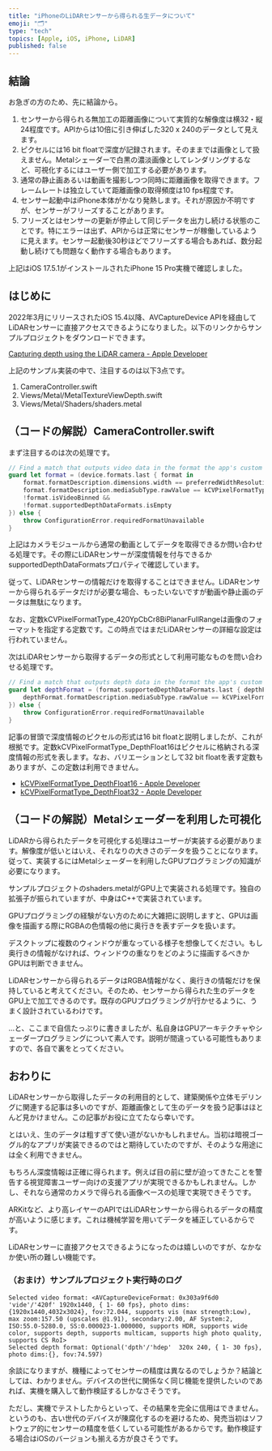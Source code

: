```yaml
---
title: "iPhoneのLiDARセンサーから得られる生データについて"
emoji: "🗂"
type: "tech"
topics: [Apple, iOS, iPhone, LiDAR]
published: false
---
```

## 結論

お急ぎの方のため、先に結論から。

1. センサーから得られる無加工の距離画像について実質的な解像度は横32・縦24程度です。APIからは10倍に引き伸ばした320 x 240のデータとして見えます。
2. ピクセルには16 bit floatで深度が記録されます。そのままでは画像として扱えません。Metalシェーダーで白黒の濃淡画像としてレンダリングするなど、可視化するにはユーザー側で加工する必要があります。
3. 通常の静止画あるいは動画を撮影しつつ同時に距離画像を取得できます。フレームレートは独立していて距離画像の取得頻度は10 fps程度です。
4. センサー起動中はiPhone本体がかなり発熱します。それが原因か不明ですが、センサーがフリーズすることがあります。
5. フリーズとはセンサーの更新が停止して同じデータを出力し続ける状態のことです。特にエラーは出ず、APIからは正常にセンサーが稼働しているように見えます。センサー起動後30秒ほどでフリーズする場合もあれば、数分起動し続けても問題なく動作する場合もあります。

上記はiOS 17.5.1がインストールされたiPhone 15 Pro実機で確認しました。

## はじめに

2022年3月にリリースされたiOS 15.4以降、AVCaptureDevice APIを経由してLiDARセンサーに直接アクセスできるようになりました。以下のリンクからサンプルプロジェクトをダウンロードできます。

[Capturing depth using the LiDAR camera - Apple Developer](https://developer.apple.com/documentation/avfoundation/additional_data_capture/capturing_depth_using_the_lidar_camera)

上記のサンプル実装の中で、注目するのは以下3点です。

1. CameraController.swift
2. Views/Metal/MetalTextureViewDepth.swift
3. Views/Metal/Shaders/shaders.metal

## （コードの解説）CameraController.swift

まず注目するのは次の処理です。

```swift
// Find a match that outputs video data in the format the app's custom Metal views require.
guard let format = (device.formats.last { format in
    format.formatDescription.dimensions.width == preferredWidthResolution &&
    format.formatDescription.mediaSubType.rawValue == kCVPixelFormatType_420YpCbCr8BiPlanarFullRange &&
    !format.isVideoBinned &&
    !format.supportedDepthDataFormats.isEmpty
}) else {
    throw ConfigurationError.requiredFormatUnavailable
}
```

上記はカメラモジュールから通常の動画としてデータを取得できるか問い合わせる処理です。その際にLiDARセンサーが深度情報を付与できるかsupportedDepthDataFormatsプロパティで確認しています。

従って、LiDARセンサーの情報だけを取得することはできません。LiDARセンサーから得られるデータだけが必要な場合、もったいないですが動画や静止画のデータは無駄になります。

なお、定数kCVPixelFormatType_420YpCbCr8BiPlanarFullRangeは画像のフォーマットを指定する定数です。この時点ではまだLiDARセンサーの詳細な設定は行われていません。

次はLiDARセンサーから取得するデータの形式として利用可能なものを問い合わせる処理です。

```swift
// Find a match that outputs depth data in the format the app's custom Metal views require.
guard let depthFormat = (format.supportedDepthDataFormats.last { depthFormat in
    depthFormat.formatDescription.mediaSubType.rawValue == kCVPixelFormatType_DepthFloat16
}) else {
    throw ConfigurationError.requiredFormatUnavailable
}
```

記事の冒頭で深度情報のピクセルの形式は16 bit floatと説明しましたが、これが根拠です。定数kCVPixelFormatType_DepthFloat16はピクセルに格納される深度情報の形式を表します。なお、バリエーションとして32 bit floatを表す定数もありますが、この定数は利用できません。

- [kCVPixelFormatType_DepthFloat16 - Apple Developer](https://developer.apple.com/documentation/corevideo/kcvpixelformattype_depthfloat16)
- [kCVPixelFormatType_DepthFloat32 - Apple Developer](https://developer.apple.com/documentation/corevideo/kcvpixelformattype_depthfloat32?language=objc)

## （コードの解説）Metalシェーダーを利用した可視化

LiDARから得られたデータを可視化する処理はユーザーが実装する必要があります。解像度が低いとはいえ、それなりの大きさのデータを扱うことになります。従って、実装するにはMetalシェーダーを利用したGPUプログラミングの知識が必要になります。

サンプルプロジェクトのshaders.metalがGPU上で実装される処理です。独自の拡張子が振られていますが、中身はC++で実装されています。

GPUプログラミングの経験がない方のために大雑把に説明しますと、GPUは画像を描画する際にRGBAの色情報の他に奥行きを表すデータを扱います。

デスクトップに複数のウィンドウが重なっている様子を想像してください。もし奥行きの情報がなければ、ウィンドウの重なりをどのように描画するべきかGPUは判断できません。

LiDARセンサーから得られるデータはRGBA情報がなく、奥行きの情報だけを保持していると考えてください。そのため、センサーから得られた生のデータをGPU上で加工できるのです。既存のGPUプログラミングが行かせるように、うまく設計されているわけです。

...と、ここまで自信たっぷりに書きましたが、私自身はGPUアーキテクチャやシェーダープログラミングについて素人です。説明が間違っている可能性もありますので、各自で裏をとってください。

## おわりに

LiDARセンサーから取得したデータの利用目的として、建築関係や立体モデリングに関連する記事は多いのですが、距離画像として生のデータを扱う記事はほとんど見かけません。この記事がお役に立てたなら幸いです。

とはいえ、生のデータは粗すぎて使い道がないかもしれません。当初は暗視ゴーグル的なアプリが実装できるのではと期待していたのですが、そのような用途には全く利用できません。

もちろん深度情報は正確に得られます。例えば目の前に壁が迫ってきたことを警告する視覚障害ユーザー向けの支援アプリが実現できるかもしれません。しかし、それなら通常のカメラで得られる画像ベースの処理で実現できそうです。

ARKitなど、より高レイヤーのAPIではLiDARセンサーから得られるデータの精度が高いように感じます。これは機械学習を用いてデータを補正しているからです。

LiDARセンサーに直接アクセスできるようになったのは嬉しいのですが、なかなか使い所の難しい機能です。

### （おまけ）サンプルプロジェクト実行時のログ

```text
Selected video format: <AVCaptureDeviceFormat: 0x303a9f6d0 'vide'/'420f' 1920x1440, { 1- 60 fps}, photo dims:{1920x1440,4032x3024}, fov:72.044, supports vis (max strength:Low), max zoom:157.50 (upscales @1.91), secondary:2.00, AF System:2, ISO:55.0-5280.0, SS:0.000023-1.000000, supports HDR, supports wide color, supports depth, supports multicam, supports high photo quality, supports CS RoI>
Selected depth format: Optional('dpth'/'hdep'  320x 240, { 1- 30 fps}, photo dims:{}, fov:74.597)
```

余談になりますが、機種によってセンサーの精度は異なるのでしょうか？結論としては、わかりません。デバイスの世代に関係なく同じ機能を提供したいのであれば、実機を購入して動作検証するしかなさそうです。

ただし、実機でテストしたからといって、その結果を完全に信用はできません。というのも、古い世代のデバイスが陳腐化するのを避けるため、発売当初はソフトウェア的にセンサーの精度を低くしている可能性があるからです。動作検証する場合はiOSのバージョンも揃える方が良さそうです。
